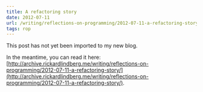 ```yaml
---
title: A refactoring story
date: 2012-07-11
url: /writing/reflections-on-programming/2012-07-11-a-refactoring-story/
tags: rop
---
```


This post has not yet been imported to my new blog.

In the meantime, you can read it here: [http://archive.rickardlindberg.me/writing/reflections-on-programming/2012-07-11-a-refactoring-story/](http://archive.rickardlindberg.me/writing/reflections-on-programming/2012-07-11-a-refactoring-story/).
